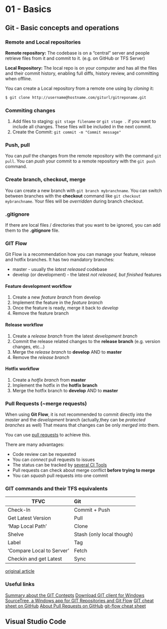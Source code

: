 # 01 - Basics

## Git - Basic concepts and operations

### Remote and Local repositories

**Remote repository:** The codebase is on a “central” server and people retrieve files from it and commit to it. (e.g. on GitHub or TFS Server)

**Local Repository:** The local repo is on your computer and has all the files and their commit history, enabling full diffs, history review, and committing when offline. 

You can create a Local repository from a remote one using by *cloning* it:
```sh
$ git clone http://username@hostname.com/giturl/gitreponame.git
```

### Commiting changes

1. Add files to staging: ```git stage filename``` or ```git stage .``` if you want to include all changes. These files will be included in the next commit.
2. Create the Commit: ```git commit -m "Commit message"```

### Push, pull
You can *pull* the changes from the remote repository with the command ```git pull```.
You can *push* your commit to a remote repository with the ```git push``` command.

### Create branch, checkout, merge

You can create a new branch with ```git branch mybranchname```. You can switch between branches with the **checkout** command like ```git checkout mybranchname```.
Your files will be *overridden* during branch checkout.

### .gitignore

If there are local files / directories that you want to be ignored, you can add them to the **.gitignore** file.

### GIT Flow
Git Flow is a recommendation how you can manage your feature, release and hotfix branches.
It has two mandatory branches:
 - master - usually the *latest released* codebase
 - develop (or development) - the latest *not released, but finished* features
#### Feature development workflow
 1. Create a new *feature branch* from develop
 1. Implement the feature in the *feature branch*
 1. Once the feature is ready, merge it back to *develop*
 1. Remove the feature branch

#### Release workflow
 1. Create a *release branch* from the latest *development branch*
 1. Commit the release related changes to the **release branch** (e.g. version changes, etc...)
 1. Merge the *release branch* to **develop** AND to **master**
 1. Remove the *release branch*

#### Hotfix workflow
 1. Create a *hotfix branch* from **master**
 1. Implement the hotfix in the **hotfix branch**
 1. Merge the hotfix branch to **develop** AND to **master**

### Pull Requests (~merge requests)
When using **Git Flow**, it is not recommended to commit directly into the *master* and the *development* branch (actually,they can be *protected branches* as well) That means that changes can be only *merged* into them.

You can use [pull requests](https://help.github.com/articles/about-pull-requests/) to achieve this.

There are many advantages:
 - Code review can be requested
 - You can *connect* pull requests to issues
 - The status can be tracked by [several CI Tools](https://community.sensenet.com/blog/2017/10/11/CI-Tools-We-Use)
 - Pull requests can check about merge conflict **before trying to merge**
 - You can *squash* pull requests into one commit

### GIT commands and their TFS equivalents
 
|TFVC	                    |Git|
|---------------------------|:--|
| Check-In	                |Commit + Push|
| Get Latest Version	    |Pull|
| ‘Map Local Path’	        |Clone|
| Shelve	                |Stash (only local though)|
| Label	                    |Tag|
| ‘Compare Local to Server’	|Fetch|
| Checkin and get Latest	|Sync|
[original article](https://wilsonmar.github.io/tfs-vs-github/)


### Useful links
[Summary about the GIT Contepts](https://www.intertech.com/Blog/introduction-to-git-concepts/)
[Download GIT client for Windows](https://git-scm.com/download/win)
[SourceTree, a Windows app for GIT Repositories and Git Flow](https://www.sourcetreeapp.com/)
[GIT cheat sheet on GitHub](https://services.github.com/on-demand/downloads/github-git-cheat-sheet.pdf)
[About Pull Requests on GitHub](https://help.github.com/articles/about-pull-requests/)
[git-flow cheat sheet](https://danielkummer.github.io/git-flow-cheatsheet/)


## Visual Studio Code